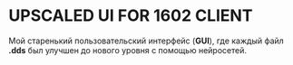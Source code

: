 # UPSCALED UI FOR 1602 CLIENT

Мой старенький пользовательский интерфейс (**GUI**), где каждый файл **.dds** был улучшен до нового уровня с помощью нейросетей.


